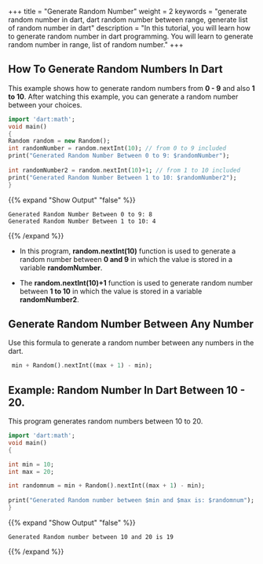 +++
title = "Generate Random Number"
weight = 2
keywords = "generate random number in dart, dart random number between range, generate list of random number in dart"
description = "In this tutorial, you will learn how to generate random number in dart programming. You will learn to generate random number in range, list of random number."
+++

## How To Generate Random Numbers In Dart

This example shows how to generate random numbers from **0 - 9** and also **1 to 10**. After watching this example, you can generate a random number between your choices.

```dart
import 'dart:math';
void main()
{
Random random = new Random();
int randomNumber = random.nextInt(10); // from 0 to 9 included
print("Generated Random Number Between 0 to 9: $randomNumber");
  
int randomNumber2 = random.nextInt(10)+1; // from 1 to 10 included  
print("Generated Random Number Between 1 to 10: $randomNumber2"); 
}
```



{{% expand "Show Output" "false" %}}
````plaintext
Generated Random Number Between 0 to 9: 8
Generated Random Number Between 1 to 10: 4
````
{{% /expand %}}

- In this program, **random.nextInt(10)** function is used to generate a random number between  **0 and 9** in which the value is stored in a variable **randomNumber**. 

- The **random.nextInt(10)+1** function is used to generate random number between
**1 to 10** in which the value is stored in a variable **randomNumber2**.

## Generate Random Number Between Any Number
Use this formula to generate a random number between any numbers in the dart. 
```dart
 min + Random().nextInt((max + 1) - min);
```


## Example: Random Number In Dart Between 10 - 20.
This program generates random numbers between 10 to 20.
```dart
import 'dart:math';
void main()
{

int min = 10;
int max = 20; 

int randomnum = min + Random().nextInt((max + 1) - min);
  
print("Generated Random number between $min and $max is: $randomnum");  
}
```


{{% expand "Show Output" "false" %}}
````plaintext
Generated Random number between 10 and 20 is 19
````
{{% /expand %}}
